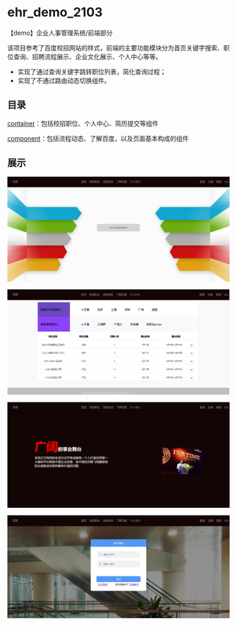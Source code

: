 # ehr_demo_2103

【demo】企业人事管理系统/前端部分

​	该项目参考了百度校招网站的样式，前端的主要功能模块分为首页关键字搜索、职位查询、招聘流程展示、企业文化展示、个人中心等等。

* 实现了通过查询关键字跳转职位列表，简化查询过程；
* 实现了不通过路由动态切换组件。

## 目录

[container](https://github.com/Ocean-0/ehr_demo_2103/tree/main/src/container)：包括校招职位、个人中心、简历提交等组件

[component](https://github.com/Ocean-0/ehr_demo_2103/tree/main/src/component)：包括流程动态、了解百度，以及页面基本构成的组件

## 展示

![首页](https://github.com/Ocean-0/ehr_demo_2103/blob/main/src/IMG/rr%E9%A6%96%E9%A1%B5.png)

![职位列表](https://github.com/Ocean-0/ehr_demo_2103/blob/main/src/IMG/rr%E8%81%8C%E4%BD%8D%E5%88%97%E8%A1%A8.png)

![了解百度](https://github.com/Ocean-0/ehr_demo_2103/blob/main/src/IMG/rr%E4%BA%86%E8%A7%A3%E7%99%BE%E5%BA%A6.png)

![登录](https://github.com/Ocean-0/ehr_demo_2103/blob/main/src/IMG/rr%E7%99%BB%E5%BD%95.png)